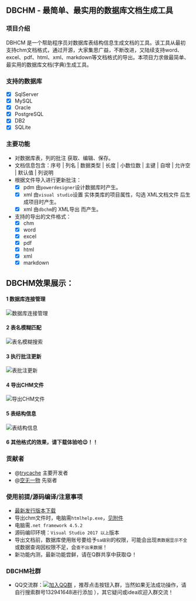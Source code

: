 ## DBCHM - 最简单、最实用的数据库文档生成工具

### 项目介绍

DBHCM 是一个帮助程序员对数据库表结构信息生成文档的工具。该工具从最初支持chm文档格式，通过开源，大家集思广益，不断改进，又陆续支持word、excel、pdf、html、xml、markdown等文档格式的导出。本项目力求做最简单、最实用的数据库文档(字典)生成工具。

### 支持的数据库
- [x] SqlServer
- [x] MySQL
- [x] Oracle
- [x]  PostgreSQL
- [x] DB2
- [x] SQLite

### 主要功能
- 对数据库表，列的批注 获取、编辑、保存。
- 文档信息包含：序号 | 列名 | 数据类型 | 长度 | 小数位数 | 主键 | 自增 | 允许空 | 默认值 | 列说明
- 根据文件导入进行更新批注：
    - 	[x] pdm 由`powerdesigner`设计数据库时产生。
    - 	[x] xml 由`visual studio`设置 实体类库的项目属性，勾选  XML文档文件 后生成项目时产生。
    - 	[x] xml 由`dbchm`的 XML导出 而产生。
- 支持的导出的文件格式：
    - 	[x] chm
    - 	[x] word
    - 	[x] excel
    - 	[x] pdf
    - 	[x] html
    - 	[x] xml
    - 	[x] markdown

DBCHM效果展示：
------------------------
#### 1 数据库连接管理
![数据库连接管理](https://gitee.com/lztkdr/DBCHM/raw/master/DBChm/Images/DBCHM001.png)

#### 2 表名模糊匹配
![表名模糊搜索](https://gitee.com/lztkdr/DBCHM/raw/master/DBChm/Images/DBCHM002.png)

#### 3 执行批注更新
![表批注更新](https://gitee.com/lztkdr/DBCHM/raw/master/DBChm/Images/DBCHM003.png)

#### 4 导出CHM文件
![导出CHM文件](https://gitee.com/lztkdr/DBCHM/raw/master/DBChm/Images/DBCHM004.png)

#### 5 表结构信息
![表结构信息](https://gitee.com/lztkdr/DBCHM/raw/master/DBChm/Images/DBCHM005.png)

#### 6 其他格式的效果，请下载体验哈:wink:！！

### 贡献者
- @[trycache](https://gitee.com/trycache) 主要开发者
- @[空无一物](https://gitee.com/lztkdr/) 先驱者

###  使用前提/源码编译/注意事项
- [最新发行版本下载](https://gitee.com/lztkdr/DBCHM/releases)
- 导出chm文件时，电脑需`htmlhelp.exe`，[见附件](https://gitee.com/lztkdr/DBCHM/attach_files)
- 电脑需`.net framework 4.5.2`
- 源码编印环境：`Visual Studio 2017 以上`版本
- 导出文档前，数据库使用账号要给予`sa级别`的权限，可能会出现`表数据显示不全`或数据查询因权限不足，会`查不出来数据`！
- 新功能内测，最新功能尝鲜，请在Q群共享中获取:yum:！
### DBCHM社群
- QQ交流群：[![加入QQ群](https://img.shields.io/badge/QQ群-132941648-blue.svg)](http://shang.qq.com/wpa/qunwpa?idkey=43619cbe3b2a10ded01b5354ac6928b30cc91bda45176f89a191796b7a7c0e26) ，推荐点击按钮入群，当然如果无法成功操作，请自行搜索群号132941648进行添加 ），其它疑问或idea欢迎入群交流！